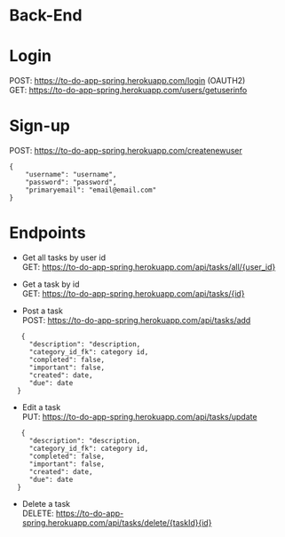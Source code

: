 # Back-End

# Login 

POST: https://to-do-app-spring.herokuapp.com/login (OAUTH2)<br>
GET: https://to-do-app-spring.herokuapp.com/users/getuserinfo

# Sign-up

POST: https://to-do-app-spring.herokuapp.com/createnewuser
```
{
    "username": "username",
    "password": "password",
    "primaryemail": "email@email.com"
}
```

# Endpoints

* Get all tasks by user id<br>
 GET: https://to-do-app-spring.herokuapp.com/api/tasks/all/{user_id}

* Get a task by id<br>
 GET: https://to-do-app-spring.herokuapp.com/api/tasks/{id}

* Post a task<br>
 POST: https://to-do-app-spring.herokuapp.com/api/tasks/add<br>
 ```
    {
      "description": "description,
      "category_id_fk": category id,
      "completed": false,
      "important": false,
      "created": date,
      "due": date
   }
 ```

* Edit a task<br>
 PUT: https://to-do-app-spring.herokuapp.com/api/tasks/update<br>
 ```
    {
      "description": "description,
      "category_id_fk": category id,
      "completed": false,
      "important": false,
      "created": date,
      "due": date
   }
 ```
 
* Delete a task <br>
 DELETE: https://to-do-app-spring.herokuapp.com/api/tasks/delete/{taskId}{id}

